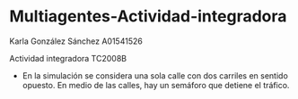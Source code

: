 # Multiagentes-Actividad-integradora

Karla González Sánchez A01541526

Actividad integradora TC2008B
- En la simulación se considera una sola calle con dos carriles en sentido opuesto. En medio de las calles, hay un semáforo que detiene el tráfico.
